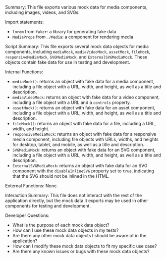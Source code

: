 Summary:
This file exports various mock data for media components, including images, videos, and SVGs.

Import statements:
- `lorem` from `faker`: a library for generating fake data
- `MediaProps` from `./Media`: a component for rendering media

Script Summary:
This file exports several mock data objects for media components, including `mediaMock`, `mediaVideoMock`, `assetMock`, `fileMock`, `responsiveMediaMock`, `SVGMediaMock`, and `ExternalSVGMediaMock`. These objects contain fake data for use in testing and development.

Internal Functions:
- `mediaMock()`: returns an object with fake data for a media component, including a file object with a URL, width, and height, as well as a title and description.
- `mediaVideoMock`: returns an object with fake data for a video component, including a file object with a URL and a `controls` property.
- `assetMock()`: returns an object with fake data for an asset component, including a file object with a URL, width, and height, as well as a title and description.
- `fileMock()`: returns an object with fake data for a file, including a URL, width, and height.
- `responsiveMediaMock`: returns an object with fake data for a responsive media component, including file objects with URLs, widths, and heights for desktop, tablet, and mobile, as well as a title and description.
- `SVGMediaMock`: returns an object with fake data for an SVG component, including a file object with a URL, width, and height, as well as a title and description.
- `ExternalSVGMediaMock`: returns an object with fake data for an SVG component with the `disableInlineSVG` property set to `true`, indicating that the SVG should not be inlined in the HTML.

External Functions:
None.

Interaction Summary:
This file does not interact with the rest of the application directly, but the mock data it exports may be used in other components for testing and development.

Developer Questions:
- What is the purpose of each mock data object?
- How can I use these mock data objects in my tests?
- Are there any other mock data objects I should be aware of in the application?
- How can I modify these mock data objects to fit my specific use case?
- Are there any known issues or bugs with these mock data objects?